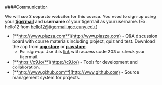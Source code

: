 ####Communication

We will use 3 separate websites for this course. You need to sign-up using your [**tigermail**](https://tigermail.qcc.cuny.edu/) and **username** of your tigermail as your username. (Ex. hello12 from hello12@tigermail.qcc.cuny.edu.)

* [**http://www.piazza.com**](http://www.piazza.com) - Q&A discussion board with course materials including project, quiz and test. Download the app from [**app store**](https://itunes.apple.com/us/app/piazza/id453142230?mt=8) or [**playstore**](https://play.google.com/store/apps/details?id=com.piazza.android&hl=en).
   * For sign-up: Use this [link](http://piazza.com/queensborough_cc/spring2015/cs203d124) with access code 203 or check your tigermail.
* [**https://c9.io/**](https://c9.io/) - Tools for development and collaboration.
* [**http://www.github.com**](http://www.github.com) - Source management system for projects.
   


